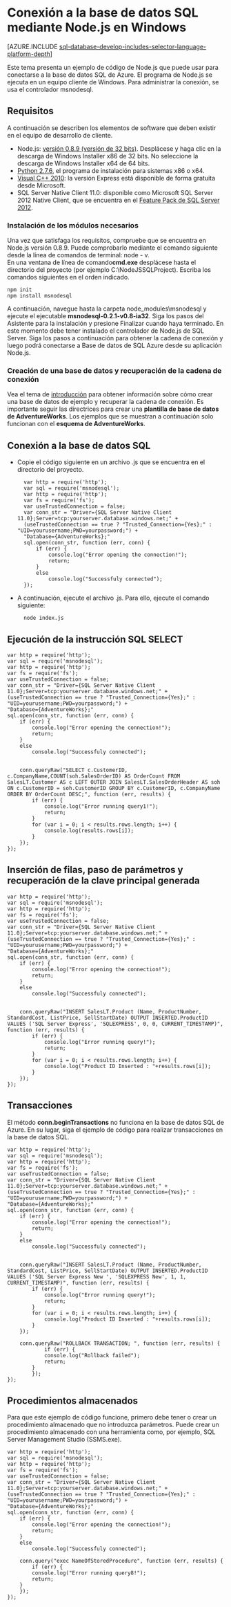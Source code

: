 <properties 
	pageTitle="Conexión a la base de datos SQL mediante Node.js en Windows" 
	description="Este tema muestra un ejemplo de código Node.js que puede usar para conectarse a la base de datos SQL de Azure. El ejemplo se ejecuta en un equipo cliente de Windows."
	services="sql-database" 
	documentationCenter="" 
	authors="meet-bhagdev" 
	manager="jeffreyg" 
	editor=""/>


<tags 
	ms.service="sql-database" 
	ms.workload="data-management" 
	ms.tgt_pltfrm="na" 
	ms.devlang="nodejs" 
	ms.topic="article" 
	ms.date="07/30/2015" 
	ms.author="mebha"/>


# Conexión a la base de datos SQL mediante Node.js en Windows


[AZURE.INCLUDE [sql-database-develop-includes-selector-language-platform-depth](../../includes/sql-database-develop-includes-selector-language-platform-depth.md)]


Este tema presenta un ejemplo de código de Node.js que puede usar para conectarse a la base de datos SQL de Azure. El programa de Node.js se ejecuta en un equipo cliente de Windows. Para administrar la conexión, se usa el controlador msnodesql.


## Requisitos


A continuación se describen los elementos de software que deben existir en el equipo de desarrollo de cliente.


-  Node.js: [versión 0.8.9 (versión de 32 bits)](http://blog.nodejs.org/2012/09/11/node-v0-8-9-stable/). Desplácese y haga clic en la descarga de Windows Installer x86 de 32 bits. No seleccione la descarga de Windows Installer x64 de 64 bits.
- [Python 2.7.6](https://www.python.org/download/releases/2.7.6/), el programa de instalación para sistemas x86 o x64. 
- [Visual C++ 2010](https://app.vssps.visualstudio.com/profile/review?download=true&family=VisualStudioCExpress&release=VisualStudio2010&type=web&slcid=0x409&context=eyJwZSI6MSwicGMiOjEsImljIjoxLCJhbyI6MCwiYW0iOjEsIm9wIjpudWxsLCJhZCI6bnVsbCwiZmEiOjAsImF1IjpudWxsLCJjdiI6OTY4OTg2MzU1LCJmcyI6MCwic3UiOjAsImVyIjoxfQ2): la versión Express está disponible de forma gratuita desde Microsoft.
- SQL Server Native Client 11.0: disponible como Microsoft SQL Server 2012 Native Client, que se encuentra en el [Feature Pack de SQL Server 2012](http://www.microsoft.com/download/details.aspx?id=29065).


### Instalación de los módulos necesarios

Una vez que satisfaga los requisitos, compruebe que se encuentra en Node.js versión 0.8.9. Puede comprobarlo mediante el comando siguiente desde la línea de comandos de terminal: node - v. <br>En una ventana de línea de comando**cmd.exe** desplácese hasta el directorio del proyecto (por ejemplo C:\\NodeJSSQLProject). Escriba los comandos siguientes en el orden indicado.

	npm init
	npm install msnodesql

A continuación, navegue hasta la carpeta node\_modules\\msnodesql y ejecute el ejecutable **msnodesql-0.2.1-v0.8-ia32**. Siga los pasos del Asistente para la instalación y presione Finalizar cuando haya terminado. En este momento debe tener instalado el controlador de Node.js de SQL Server. Siga los pasos a continuación para obtener la cadena de conexión y luego podrá conectarse a Base de datos de SQL Azure desde su aplicación Node.js.

### Creación de una base de datos y recuperación de la cadena de conexión
 
Vea el tema de [introducción](sql-database-get-started.md) para obtener información sobre cómo crear una base de datos de ejemplo y recuperar la cadena de conexión. Es importante seguir las directrices para crear una **plantilla de base de datos de AdventureWorks**. Los ejemplos que se muestran a continuación solo funcionan con el **esquema de AdventureWorks**.


## Conexión a la base de datos SQL


- Copie el código siguiente en un archivo .js que se encuentra en el directorio del proyecto.


		var http = require('http');
		var sql = require('msnodesql');
		var http = require('http');
		var fs = require('fs');
		var useTrustedConnection = false;
		var conn_str = "Driver={SQL Server Native Client 11.0};Server=tcp:yourserver.database.windows.net;" + 
		(useTrustedConnection == true ? "Trusted_Connection={Yes};" : "UID=yourusername;PWD=yourpassword;") + 
		"Database={AdventureWorks};"
		sql.open(conn_str, function (err, conn) {
		    if (err) {
		        console.log("Error opening the connection!");
		        return;
		    }
		    else
		        console.log("Successfuly connected");
		});	


- A continuación, ejecute el archivo .js. Para ello, ejecute el comando siguiente:


		node index.js


## Ejecución de la instrucción SQL SELECT


	var http = require('http');
	var sql = require('msnodesql');
	var http = require('http');
	var fs = require('fs');
	var useTrustedConnection = false;
	var conn_str = "Driver={SQL Server Native Client 11.0};Server=tcp:yourserver.database.windows.net;" + 
	(useTrustedConnection == true ? "Trusted_Connection={Yes};" : "UID=yourusername;PWD=yourpassword;") + 
	"Database={AdventureWorks};"
	sql.open(conn_str, function (err, conn) {
	    if (err) {
	        console.log("Error opening the connection!");
	        return;
	    }
	    else
	        console.log("Successfuly connected");
	
	
	    conn.queryRaw("SELECT c.CustomerID, c.CompanyName,COUNT(soh.SalesOrderID) AS OrderCount FROM SalesLT.Customer AS c LEFT OUTER JOIN SalesLT.SalesOrderHeader AS soh ON c.CustomerID = soh.CustomerID GROUP BY c.CustomerID, c.CompanyName ORDER BY OrderCount DESC;", function (err, results) {
	        if (err) {
	            console.log("Error running query1!");
	            return;
	        }
	        for (var i = 0; i < results.rows.length; i++) {
	            console.log(results.rows[i]);
	        }
	    });
	});


## Inserción de filas, paso de parámetros y recuperación de la clave principal generada


	var http = require('http');
	var sql = require('msnodesql');
	var http = require('http');
	var fs = require('fs');
	var useTrustedConnection = false;
	var conn_str = "Driver={SQL Server Native Client 11.0};Server=tcp:yourserver.database.windows.net;" + 
	(useTrustedConnection == true ? "Trusted_Connection={Yes};" : "UID=yourusername;PWD=yourpassword;") + 
	"Database={AdventureWorks};"
	sql.open(conn_str, function (err, conn) {
	    if (err) {
	        console.log("Error opening the connection!");
	        return;
	    }
	    else
	        console.log("Successfuly connected");
	
	
	    conn.queryRaw("INSERT SalesLT.Product (Name, ProductNumber, StandardCost, ListPrice, SellStartDate) OUTPUT INSERTED.ProductID VALUES ('SQL Server Express', 'SQLEXPRESS', 0, 0, CURRENT_TIMESTAMP)", function (err, results) {
	        if (err) {
	            console.log("Error running query!");
	            return;
	        }
	        for (var i = 0; i < results.rows.length; i++) {
	            console.log("Product ID Inserted : "+results.rows[i]);
	        }
	    });
	});


## Transacciones


El método **conn.beginTransactions** no funciona en la base de datos SQL de Azure. En su lugar, siga el ejemplo de código para realizar transacciones en la base de datos SQL.


	var http = require('http');
	var sql = require('msnodesql');
	var http = require('http');
	var fs = require('fs');
	var useTrustedConnection = false;
	var conn_str = "Driver={SQL Server Native Client 11.0};Server=tcp:yourserver.database.windows.net;" + 
	(useTrustedConnection == true ? "Trusted_Connection={Yes};" : "UID=yourusername;PWD=yourpassword;") + 
	"Database={AdventureWorks};"
	sql.open(conn_str, function (err, conn) {
	    if (err) {
	        console.log("Error opening the connection!");
	        return;
	    }
	    else
	        console.log("Successfuly connected");
	
	
	    conn.queryRaw("INSERT SalesLT.Product (Name, ProductNumber, StandardCost, ListPrice, SellStartDate) OUTPUT INSERTED.ProductID VALUES ('SQL Server Express New ', 'SQLEXPRESS New', 1, 1, CURRENT_TIMESTAMP)", function (err, results) {
	        if (err) {
	            console.log("Error running query!");
	            return;
	        }
	        for (var i = 0; i < results.rows.length; i++) {
	            console.log("Product ID Inserted : "+results.rows[i]);
	        }
	    });
	    
	    conn.queryRaw("ROLLBACK TRANSACTION; ", function (err, results) {
            	if (err) {
        		console.log("Rollback failed");
        		return;
        	}
    	    });
	});


## Procedimientos almacenados


Para que este ejemplo de código funcione, primero debe tener o crear un procedimiento almacenado que no introduzca parámetros. Puede crear un procedimiento almacenado con una herramienta como, por ejemplo, SQL Server Management Studio (SSMS.exe).


	var http = require('http');
	var sql = require('msnodesql');
	var http = require('http');
	var fs = require('fs');
	var useTrustedConnection = false;
	var conn_str = "Driver={SQL Server Native Client 11.0};Server=tcp:yourserver.database.windows.net;" + 
	(useTrustedConnection == true ? "Trusted_Connection={Yes};" : "UID=yourusername;PWD=yourpassword;") + 
	"Database={AdventureWorks};"
	sql.open(conn_str, function (err, conn) {
	    if (err) {
	        console.log("Error opening the connection!");
	        return;
	    }
	    else
	        console.log("Successfuly connected");
		
	    conn.query("exec NameOfStoredProcedure", function (err, results) {
	    	if (err) {
			console.log("Error running query8!");
			return;
		}
	    });
	});

 

<!---HONumber=August15_HO6-->